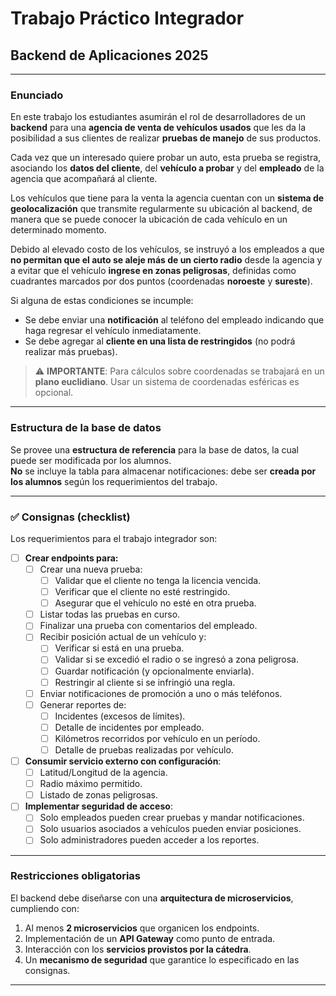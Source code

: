# Trabajo Práctico Integrador  
## Backend de Aplicaciones 2025

---

### Enunciado

En este trabajo los estudiantes asumirán el rol de desarrolladores de un **backend** para una **agencia de venta de vehículos usados** que les da la posibilidad a sus clientes de realizar **pruebas de manejo** de sus productos.

Cada vez que un interesado quiere probar un auto, esta prueba se registra, asociando los **datos del cliente**, del **vehículo a probar** y del **empleado** de la agencia que acompañará al cliente.

Los vehículos que tiene para la venta la agencia cuentan con un **sistema de geolocalización** que transmite regularmente su ubicación al backend, de manera que se puede conocer la ubicación de cada vehículo en un determinado momento.

Debido al elevado costo de los vehículos, se instruyó a los empleados a que **no permitan que el auto se aleje más de un cierto radio** desde la agencia y a evitar que el vehículo **ingrese en zonas peligrosas**, definidas como cuadrantes marcados por dos puntos (coordenadas **noroeste** y **sureste**).

Si alguna de estas condiciones se incumple:

- Se debe enviar una **notificación** al teléfono del empleado indicando que haga regresar el vehículo inmediatamente.
- Se debe agregar al **cliente en una lista de restringidos** (no podrá realizar más pruebas).

> ⚠️ **IMPORTANTE**: Para cálculos sobre coordenadas se trabajará en un **plano euclidiano**. Usar un sistema de coordenadas esféricas es opcional.

---

### Estructura de la base de datos

Se provee una **estructura de referencia** para la base de datos, la cual puede ser modificada por los alumnos.  
**No** se incluye la tabla para almacenar notificaciones: debe ser **creada por los alumnos** según los requerimientos del trabajo.

---

### ✅ Consignas (checklist)

Los requerimientos para el trabajo integrador son:

- [ ] **Crear endpoints para:**
  - [ ] Crear una nueva prueba:
    - [ ] Validar que el cliente no tenga la licencia vencida.
    - [ ] Verificar que el cliente no esté restringido.
    - [ ] Asegurar que el vehículo no esté en otra prueba.
  - [ ] Listar todas las pruebas en curso.
  - [ ] Finalizar una prueba con comentarios del empleado.
  - [ ] Recibir posición actual de un vehículo y:
    - [ ] Verificar si está en una prueba.
    - [ ] Validar si se excedió el radio o se ingresó a zona peligrosa.
    - [ ] Guardar notificación (y opcionalmente enviarla).
    - [ ] Restringir al cliente si se infringió una regla.
  - [ ] Enviar notificaciones de promoción a uno o más teléfonos.
  - [ ] Generar reportes de:
    - [ ] Incidentes (excesos de límites).
    - [ ] Detalle de incidentes por empleado.
    - [ ] Kilómetros recorridos por vehículo en un período.
    - [ ] Detalle de pruebas realizadas por vehículo.

- [ ] **Consumir servicio externo con configuración**:
  - [ ] Latitud/Longitud de la agencia.
  - [ ] Radio máximo permitido.
  - [ ] Listado de zonas peligrosas.

- [ ] **Implementar seguridad de acceso**:
  - [ ] Solo empleados pueden crear pruebas y mandar notificaciones.
  - [ ] Solo usuarios asociados a vehículos pueden enviar posiciones.
  - [ ] Solo administradores pueden acceder a los reportes.

---

### Restricciones obligatorias

El backend debe diseñarse con una **arquitectura de microservicios**, cumpliendo con:

1. Al menos **2 microservicios** que organicen los endpoints.
2. Implementación de un **API Gateway** como punto de entrada.
3. Interacción con los **servicios provistos por la cátedra**.
4. Un **mecanismo de seguridad** que garantice lo especificado en las consignas.

---
